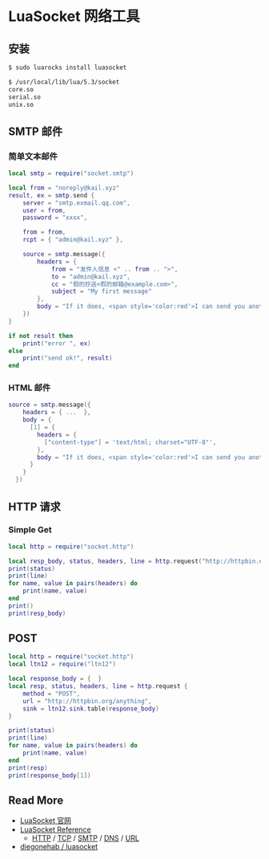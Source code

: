 # LuaSocket 网络工具



## 安装

```bash
$ sudo luarocks install luasocket

$ /usr/local/lib/lua/5.3/socket
core.so
serial.so
unix.so
```



## SMTP 邮件

### 简单文本邮件

```lua
local smtp = require("socket.smtp")

local from = "noreply@kail.xyz"
result, ex = smtp.send {
    server = "smtp.exmail.qq.com",
    user = from,
    password = "xxxx",

    from = from,
    rcpt = { "admin@kail.xyz" },

    source = smtp.message({
        headers = {
            from = "发件人信息 <" .. from .. ">",
            to = "admin@kail.xyz",
            cc = "假的抄送<假的邮箱@example.com>",
            subject = "My first message"
        },
        body = "If it does, <span style='color:red'>I can send you another 1000 copies.<span>"
    })
}

if not result then
    print("error ", ex)
else
    print("send ok!", result)
end
```

### HTML 邮件

```lua
source = smtp.message({
    headers = { ...  },
    body = {
      [1] = {
        headers = {
          ["content-type"] = 'text/html; charset="UTF-8"',
        },
        body = "If it does, <span style='color:red'>I can send you another 1000 copies.<span>"
      }
    }
  })
```



## HTTP 请求

### Simple Get

```lua
local http = require("socket.http")

local resp_body, status, headers, line = http.request("http://httpbin.org/anything")
print(status)
print(line)
for name, value in pairs(headers) do
    print(name, value)
end
print()
print(resp_body)
```

## POST

```lua
local http = require("socket.http")
local ltn12 = require("ltn12")

local response_body = {  }
local resp, status, headers, line = http.request {
    method = "POST",
    url = "http://httpbin.org/anything",
    sink = ltn12.sink.table(response_body)
}

print(status)
print(line)
for name, value in pairs(headers) do
    print(name, value)
end
print(resp)
print(response_body[1])
```





## Read More

- [LuaSocket 官网](http://w3.impa.br/~diego/software/luasocket/)
- [LuaSocket Reference](http://w3.impa.br/~diego/software/luasocket/reference.html)
  - [HTTP](http://w3.impa.br/~diego/software/luasocket/http.html) / [TCP](http://w3.impa.br/~diego/software/luasocket/tcp.html) / [SMTP](http://w3.impa.br/~diego/software/luasocket/smtp.html) / [DNS](http://w3.impa.br/~diego/software/luasocket/dns.html) / [URL](http://w3.impa.br/~diego/software/luasocket/url.html)
- [diegonehab / luasocket](https://github.com/diegonehab/luasocket)